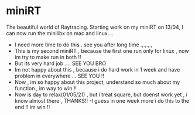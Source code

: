 # miniRT
The beautiful world of Raytracing. 
Starting work on my miniRT on 13/04, I can now run the minilibx on mac and linux....
- I need more time to do this . see you after long time .,.,.,.,
- This is my second miniRT , because the first one run only for linux , now im try to make run in both !!
- But its very hard job .... SEE YOU BRO
- Im not happy about this , because i do hard work in 1 week and have problem in everywhere ... SEE YOU !!
- Now , im so happy about this project, understand so much about my function , im way to win !!
- Now is day to relax(01/05/21) , but i treat square, but doenst work yet , i know almost there , THANKS!!
-I guess in one week more i do this to the end !! im win !!
